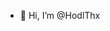 - 👋 Hi, I’m @HodlThx

<!---
Senior web developer focusing on high reach and high avaibility dynamic content websites - load balancing, scalability, content delivery.
--->
